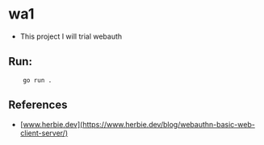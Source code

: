 # wa1 
* This project I will trial webauth 

## Run:

```
    go run .
```

## References

* [www.herbie.dev](https://www.herbie.dev/blog/webauthn-basic-web-client-server/)